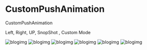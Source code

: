 # CustomPushAnimation
CustomPushAnimation

Left, Right, UP, SnopShot , Custom Mode 

![blogimg](https://github.com/pkh0225/PushAnimation/blob/master/screen.png)
![blogimg](https://github.com/pkh0225/PushAnimation/blob/master/up.png)
![blogimg](https://github.com/pkh0225/PushAnimation/blob/master/left.png)
![blogimg](https://github.com/pkh0225/PushAnimation/blob/master/right.png)
![blogimg](https://github.com/pkh0225/PushAnimation/blob/master/snapShot.png)
![blogimg](https://github.com/pkh0225/PushAnimation/blob/master/costom.png)

